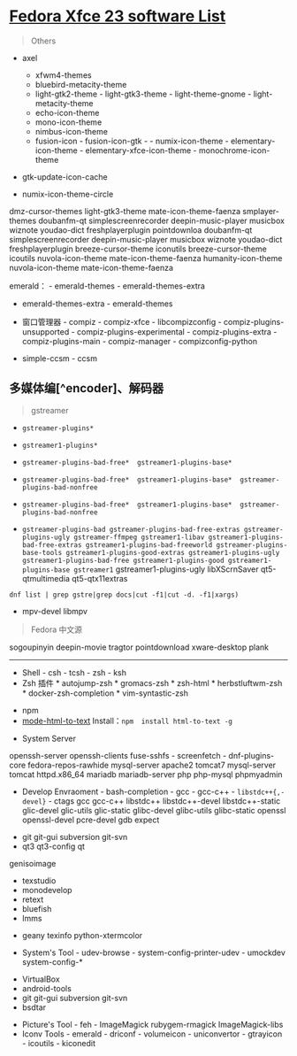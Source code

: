 <link href="../../css/style.css" rel="stylesheet" type="text/css" />

# [Fedora Xfce 23 software List](https://)

> Others

 - axel 
   - xfwm4-themes
   - bluebird-metacity-theme
   - light-gtk2-theme - light-gtk3-theme - light-theme-gnome - light-metacity-theme
   - echo-icon-theme
   - mono-icon-theme
   - nimbus-icon-theme
   - fusion-icon - fusion-icon-gtk - - numix-icon-theme - elementary-icon-theme - elementary-xfce-icon-theme - monochrome-icon-theme

 - gtk-update-icon-cache
 - numix-icon-theme-circle

  dmz-cursor-themes light-gtk3-theme mate-icon-theme-faenza smplayer-themes
 doubanfm-qt simplescreenrecorder deepin-music-player musicbox wiznote youdao-dict freshplayerplugin pointdownloa
 doubanfm-qt simplescreenrecorder deepin-music-player musicbox wiznote youdao-dict freshplayerplugin
 breeze-cursor-theme iconutils
 breeze-cursor-theme icoutils
 nuvola-icon-theme mate-icon-theme-faenza humanity-icon-theme
 nuvola-icon-theme mate-icon-theme-faenza 
 
emerald：   - emerald-themes - emerald-themes-extra
- emerald-themes-extra - emerald-themes


+ 窗口管理器 - compiz - compiz-xfce - libcompizconfig - compiz-plugins-unsupported - compiz-plugins-experimental - compiz-plugins-extra - compiz-plugins-main - compiz-manager - compizconfig-python
 
 - simple-ccsm - ccsm


## 多媒体编[^encoder]、解码器

> gstreamer 
 - `gstreamer-plugins*`

 - `gstreamer1-plugins*`
 - `gstreamer-plugins-bad-free*  gstreamer1-plugins-base*`
 - `gstreamer-plugins-bad-free*  gstreamer1-plugins-base*  gstreamer-plugins-bad-nonfree`
 - `gstreamer-plugins-bad-free*  gstreamer1-plugins-base*  gstreamer-plugins-bad-nonfree`
 - `gstreamer-plugins-bad gstreamer-plugins-bad-free-extras gstreamer-plugins-ugly gstreamer-ffmpeg gstreamer1-libav gstreamer1-plugins-bad-free-extras gstreamer1-plugins-bad-freeworld gstreamer-plugins-base-tools gstreamer1-plugins-good-extras gstreamer1-plugins-ugly gstreamer1-plugins-bad-free gstreamer1-plugins-good gstreamer1-plugins-base gstreamer1`
 gstreamer1-plugins-ugly libXScrnSaver qt5-qtmultimedia qt5-qtx11extras

```
dnf list | grep gstre|grep docs|cut -f1|cut -d. -f1|xargs)
```


 - mpv-devel libmpv

> Fedora 中文源
 
sogoupinyin
deepin-movie
tragtor
pointdownload
xware-desktop
 plank

------------------------------------------------

+ Shell - csh - tcsh - zsh - ksh
+ Zsh 插件 * autojump-zsh * gromacs-zsh * zsh-html * herbstluftwm-zsh * docker-zsh-completion * vim-syntastic-zsh
 - npm
 - [mode-html-to-text](https://github.com/werk85/node-html-to-text.git) Install：`npm  install html-to-text -g`








+ System Server 

openssh-server openssh-clients  fuse-sshfs  - screenfetch - dnf-plugins-core fedora-repos-rawhide
 mysql-server apache2 tomcat7
 mysql-server 
 tomcat httpd.x86_64
 mariadb mariadb-server
 php php-mysql
 phpmyadmin 

+ Develop Envraoment - bash-completion - gcc - gcc-c++ - `libstdc++{,-devel}` - ctags
 gcc gcc-c++
 libstdc++ libstdc++-devel libstdc++-static 
 glic-devel glic-utils glic-static
 glibc-devel glibc-utils glibc-static
 openssl openssl-devel 
 pcre-devel
 gdb
 expect
 - git git-gui subversion git-svn 
 - qt3 qt3-config qt

 genisoimage
- texstudio
- monodevelop
- retext
- bluefish
- lmms 
+ geany
 texinfo
 python-xtermcolor

+ System's Tool - udev-browse - system-config-printer-udev - umockdev
 system-config-*
 - VirtualBox
 - android-tools
 - git git-gui subversion git-svn 
 - bsdtar
+ Picture's Tool - feh - ImageMagick rubygem-rmagick  ImageMagick-libs 
+ Iconv Tools - emerald - driconf - volumeicon - uniconvertor - gtrayicon - icoutils - kiconedit
